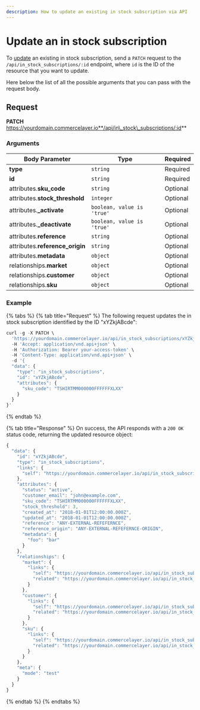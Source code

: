 ```yaml
---
description: How to update an existing in stock subscription via API
---
```


# Update an in stock subscription

To [update](https://docs.commercelayer.io/developers/updating-resources) an existing in stock subscription, send a `PATCH` request to the `/api/in_stock_subscriptions/:id` endpoint, where `id` is the ID of the resource that you want to update.

Here below the list of all the possible arguments that you can pass with the request body.

## Request

**PATCH** https://yourdomain.commercelayer.io**/api/in\_stock\_subscriptions/:id**

### Arguments

| Body Parameter                   | Type                       | Required |
| -------------------------------- | -------------------------- | -------- |
| **type**                         | `string`                   | Required |
| **id**                           | `string`                   | Required |
| attributes.**sku\_code**         | `string`                   | Optional |
| attributes.**stock\_threshold**  | `integer`                  | Optional |
| attributes.**\_activate**        | `boolean, value is 'true'` | Optional |
| attributes.**\_deactivate**      | `boolean, value is 'true'` | Optional |
| attributes.**reference**         | `string`                   | Optional |
| attributes.**reference\_origin** | `string`                   | Optional |
| attributes.**metadata**          | `object`                   | Optional |
| relationships.**market**         | `object`                   | Optional |
| relationships.**customer**       | `object`                   | Optional |
| relationships.**sku**            | `object`                   | Optional |

### Example

{% tabs %}
{% tab title="Request" %}
The following request updates the in stock subscription identified by the ID "xYZkjABcde":

```javascript
curl -g -X PATCH \
  'https://yourdomain.commercelayer.io/api/in_stock_subscriptions/xYZkjABcde' \
  -H 'Accept: application/vnd.api+json' \
  -H 'Authorization: Bearer your-access-token' \
  -H 'Content-Type: application/vnd.api+json' \
  -d '{
  "data": {
    "type": "in_stock_subscriptions",
    "id": "xYZkjABcde",
    "attributes": {
      "sku_code": "TSHIRTMM000000FFFFFFXLXX"
    }
  }
}'
```
{% endtab %}

{% tab title="Response" %}
On success, the API responds with a `200 OK` status code, returning the updated resource object:

```javascript
{
  "data": {
    "id": "xYZkjABcde",
    "type": "in_stock_subscriptions",
    "links": {
      "self": "https://yourdomain.commercelayer.io/api/in_stock_subscriptions/xYZkjABcde"
    },
    "attributes": {
      "status": "active",
      "customer_email": "john@example.com",
      "sku_code": "TSHIRTMM000000FFFFFFXLXX",
      "stock_threshold": 3,
      "created_at": "2018-01-01T12:00:00.000Z",
      "updated_at": "2018-01-01T12:00:00.000Z",
      "reference": "ANY-EXTERNAL-REFEFERNCE",
      "reference_origin": "ANY-EXTERNAL-REFEFERNCE-ORIGIN",
      "metadata": {
        "foo": "bar"
      }
    },
    "relationships": {
      "market": {
        "links": {
          "self": "https://yourdomain.commercelayer.io/api/in_stock_subscriptions/xYZkjABcde/relationships/market",
          "related": "https://yourdomain.commercelayer.io/api/in_stock_subscriptions/xYZkjABcde/market"
        }
      },
      "customer": {
        "links": {
          "self": "https://yourdomain.commercelayer.io/api/in_stock_subscriptions/xYZkjABcde/relationships/customer",
          "related": "https://yourdomain.commercelayer.io/api/in_stock_subscriptions/xYZkjABcde/customer"
        }
      },
      "sku": {
        "links": {
          "self": "https://yourdomain.commercelayer.io/api/in_stock_subscriptions/xYZkjABcde/relationships/sku",
          "related": "https://yourdomain.commercelayer.io/api/in_stock_subscriptions/xYZkjABcde/sku"
        }
      }
    },
    "meta": {
      "mode": "test"
    }
  }
}
```
{% endtab %}
{% endtabs %}

